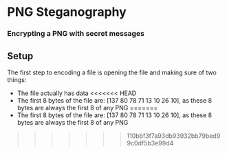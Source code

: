 # PNG Steganography
### Encrypting a PNG with secret messages

## Setup
The first step to encoding a file is opening the file and making sure of two things:
- The file actually has data
<<<<<<< HEAD
- The first 8 bytes of the file are: [137 80 78 71 13 10 26 10], as these 8 bytes are always the first 8 of any PNG
=======
- The first 8 bytes of the file are: [137 80 78 71 13 10 26 10], as these 8 bytes are always the first 8 of any PNG
>>>>>>> 110bbf3f7a93db93932bb79bed99c0df5b3e99d4
